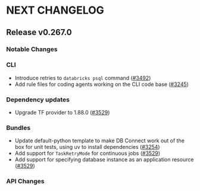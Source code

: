 # NEXT CHANGELOG

## Release v0.267.0

### Notable Changes

### CLI
* Introduce retries to `databricks psql` command ([#3492](https://github.com/databricks/cli/pull/3492))
* Add rule files for coding agents working on the CLI code base ([#3245](https://github.com/databricks/cli/pull/3245))

### Dependency updates
* Upgrade TF provider to 1.88.0 ([#3529](https://github.com/databricks/cli/pull/3529))

### Bundles
* Update default-python template to make DB Connect work out of the box for unit tests, using uv to install dependencies ([#3254](https://github.com/databricks/cli/pull/3254))
* Add support for `TaskRetryMode` for continuous jobs ([#3529](https://github.com/databricks/cli/pull/3529))
* Add support for specifying database instance as an application resource ([#3529](https://github.com/databricks/cli/pull/3529))

### API Changes
